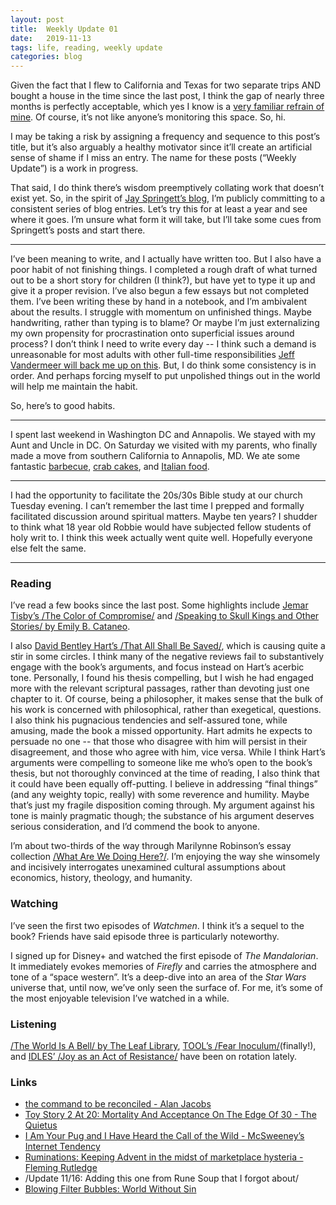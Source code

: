 ```yaml
---
layout: post
title:  Weekly Update 01
date:   2019-11-13
tags: life, reading, weekly update
categories: blog
---
```


Given the fact that I flew to California and Texas for two separate trips AND bought a house in the time since the last post, I think the gap of nearly three months is perfectly acceptable, which yes I know is a [very familiar refrain of mine](https://robertsapunarich.com/blog/2019/06/22/june-update/). Of course, it’s not like anyone’s monitoring this space. So, hi.

I may be taking a risk by assigning a frequency and sequence to this post’s title, but it’s also arguably a healthy motivator since it’ll create an artificial sense of shame if I miss an entry. The name for these posts (“Weekly Update”) is a work in progress. 

That said, I do think there’s wisdom preemptively collating work that doesn’t exist yet. So, in the spirit of [Jay Springett’s blog](https://thejaymo.net/2019/09/21/101-it-was-simple-enough/), I’m publicly committing to a consistent series of blog entries. Let’s try this for at least a year and see where it goes. I’m unsure what form it will take, but I’ll take some cues from Springett’s posts and start there.

- - - -
I’ve been meaning to write, and I actually have written too. But I also have a poor habit of not finishing things. I completed a rough draft of what turned out to be a short story for children (I think?), but have yet to type it up and give it a proper revision. I’ve also begun a few essays but not completed them. I’ve been writing these by hand in a notebook, and I’m ambivalent about the results. I struggle with momentum on unfinished things. Maybe handwriting, rather than typing is to blame? Or maybe I’m just externalizing my own propensity for procrastination onto superficial issues around process? I don’t think I need to write every day -- I think such a demand is unreasonable for most adults with other full-time responsibilities [Jeff Vandermeer will back me up on this](https://chireviewofbooks.com/2018/03/05/8-writing-tips-from-jeff-vandermeer/?src=longreads). But, I do think some consistency is in order. And perhaps forcing myself to put unpolished things out in the world will help me maintain the habit.

So, here’s to good habits.

- - - -
I spent last weekend in Washington DC and Annapolis. We stayed with my Aunt and Uncle in DC. On Saturday we visited with my parents, who finally made a move from southern California to Annapolis, MD. We ate some fantastic [barbecue](https://duesouthdc.com/), [crab cakes](https://boatyardbarandgrill.com/), and [Italian food](https://www.sonomadc.com/). 

- - - -
I had the opportunity to facilitate the 20s/30s Bible study at our church Tuesday evening. I can’t remember the last time I prepped and formally facilitated discussion around spiritual matters. Maybe ten years? I shudder to think what 18 year old Robbie would have subjected fellow students of holy writ to. I think this week actually went quite well. Hopefully everyone else felt the same.

- - - -

### Reading

I’ve read a few books since the last post. Some highlights include [Jemar Tisby’s /The Color of Compromise/](https://www.indiebound.org/book/9780310597261) and [/Speaking to Skull Kings and Other Stories/ by Emily B. Cataneo](https://www.indiebound.org/book/9781945373619). 

I also [David Bentley Hart’s /That All Shall Be Saved/](https://www.indiebound.org/book/9780300246223), which is causing quite a stir in some circles. I think many of the negative reviews fail to substantively engage with the book’s arguments, and focus instead on Hart’s acerbic tone. Personally, I found his thesis compelling, but I wish he had engaged more with the relevant scriptural passages, rather than devoting just one chapter to it. Of course, being a philosopher, it makes sense that the bulk of his work is concerned with philosophical, rather than exegetical, questions. I also think his pugnacious tendencies and self-assured tone, while amusing, made the book a missed opportunity. Hart admits he expects to persuade no one -- that those who disagree with him will persist in their disagreement, and those who agree with him, vice versa. While I think Hart’s arguments were compelling to someone like me who’s open to the book’s thesis, but not thoroughly convinced at the time of reading, I also think that it could have been equally off-putting. I believe in addressing “final things” (and any weighty topic, really) with some reverence and humility. Maybe that’s just my fragile disposition coming through. My argument against his tone is mainly pragmatic though; the substance of his argument deserves serious consideration, and I’d commend the book to anyone.

I’m about two-thirds of the way through Marilynne Robinson’s essay collection [/What Are We Doing Here?/](https://www.indiebound.org/book/9781250310385). I’m enjoying the way she winsomely and incisively interrogates unexamined cultural assumptions about economics, history, theology, and humanity.

### Watching

I’ve seen the first two episodes of _Watchmen_. I think it’s a sequel to the book? Friends have said episode three is particularly noteworthy. 

I signed up for Disney+ and watched the first episode of _The Mandalorian_. It immediately evokes memories of _Firefly_ and carries the atmosphere and tone of a “space western”. It’s a deep-dive into an area of the _Star Wars_ universe that, until now, we’ve only seen the surface of. For me, it’s some of the most enjoyable television I’ve watched in a while.

### Listening

[/The World Is A Bell/ by The Leaf Library](https://theleaflibrary.bandcamp.com/album/the-world-is-a-bell), [TOOL’s /Fear Inoculum/](https://open.spotify.com/album/7acEciVtnuTzmwKptkjth5?si=P3T_-eYXTn-UnlhObWRVKw)(finally!), and [IDLES’ /Joy as an Act of Resistance/](https://idlesband.bandcamp.com/album/joy-as-an-act-of-resistance) have been on rotation lately.

### Links

* [the command to be reconciled - Alan Jacobs](https://blog.ayjay.org/the-command-to-be-reconciled/)
* [Toy Story 2 At 20: Mortality And Acceptance On The Edge Of 30 - The Quietus](https://thequietus.com/articles/27425-toy-story-2-anniversary)
* [I Am Your Pug and I Have Heard the Call of the Wild - McSweeney’s Internet Tendency](https://www.mcsweeneys.net/articles/i-am-your-pug-and-i-have-heard-the-call-of-the-wild)
* [Ruminations: Keeping Advent in the midst of marketplace hysteria - Fleming Rutledge](http://ruminations.generousorthodoxy.org/2019/11/keeping-advent-in-midst-of-marketplace.html?utm_source=feedburner&utm_medium=feed&utm_campaign=Feed%3A+ruminations+%28Ruminations%29) 
* /Update 11/16: Adding this one from Rune Soup that I forgot about/
* [Blowing Filter Bubbles: World Without Sin](https://runesoup.com/2019/11/blowing-filter-bubbles-world-without-sin/) 